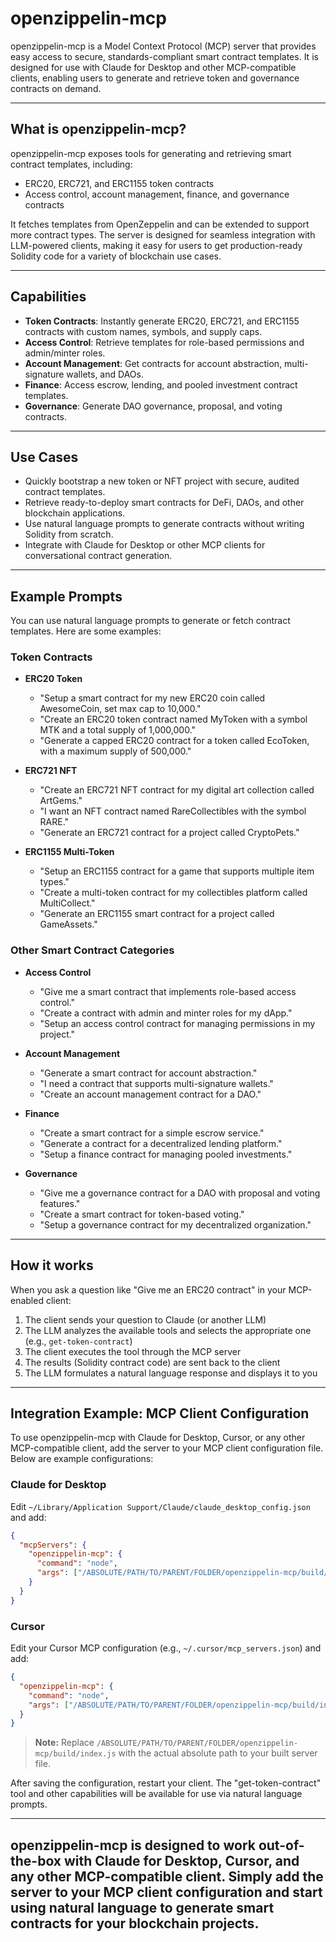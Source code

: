 # openzippelin-mcp

openzippelin-mcp is a Model Context Protocol (MCP) server that provides easy access to secure, standards-compliant smart contract templates. It is designed for use with Claude for Desktop and other MCP-compatible clients, enabling users to generate and retrieve token and governance contracts on demand.

---

## What is openzippelin-mcp?

openzippelin-mcp exposes tools for generating and retrieving smart contract templates, including:
- ERC20, ERC721, and ERC1155 token contracts
- Access control, account management, finance, and governance contracts

It fetches templates from OpenZeppelin and can be extended to support more contract types. The server is designed for seamless integration with LLM-powered clients, making it easy for users to get production-ready Solidity code for a variety of blockchain use cases.

---

## Capabilities

- **Token Contracts**: Instantly generate ERC20, ERC721, and ERC1155 contracts with custom names, symbols, and supply caps.
- **Access Control**: Retrieve templates for role-based permissions and admin/minter roles.
- **Account Management**: Get contracts for account abstraction, multi-signature wallets, and DAOs.
- **Finance**: Access escrow, lending, and pooled investment contract templates.
- **Governance**: Generate DAO governance, proposal, and voting contracts.

---

## Use Cases

- Quickly bootstrap a new token or NFT project with secure, audited contract templates.
- Retrieve ready-to-deploy smart contracts for DeFi, DAOs, and other blockchain applications.
- Use natural language prompts to generate contracts without writing Solidity from scratch.
- Integrate with Claude for Desktop or other MCP clients for conversational contract generation.

---

## Example Prompts

You can use natural language prompts to generate or fetch contract templates. Here are some examples:

### Token Contracts

- **ERC20 Token**
  - "Setup a smart contract for my new ERC20 coin called AwesomeCoin, set max cap to 10,000."
  - "Create an ERC20 token contract named MyToken with a symbol MTK and a total supply of 1,000,000."
  - "Generate a capped ERC20 contract for a token called EcoToken, with a maximum supply of 500,000."

- **ERC721 NFT**
  - "Create an ERC721 NFT contract for my digital art collection called ArtGems."
  - "I want an NFT contract named RareCollectibles with the symbol RARE."
  - "Generate an ERC721 contract for a project called CryptoPets."

- **ERC1155 Multi-Token**
  - "Setup an ERC1155 contract for a game that supports multiple item types."
  - "Create a multi-token contract for my collectibles platform called MultiCollect."
  - "Generate an ERC1155 smart contract for a project called GameAssets."

### Other Smart Contract Categories

- **Access Control**
  - "Give me a smart contract that implements role-based access control."
  - "Create a contract with admin and minter roles for my dApp."
  - "Setup an access control contract for managing permissions in my project."

- **Account Management**
  - "Generate a smart contract for account abstraction."
  - "I need a contract that supports multi-signature wallets."
  - "Create an account management contract for a DAO."

- **Finance**
  - "Create a smart contract for a simple escrow service."
  - "Generate a contract for a decentralized lending platform."
  - "Setup a finance contract for managing pooled investments."

- **Governance**
  - "Give me a governance contract for a DAO with proposal and voting features."
  - "Create a smart contract for token-based voting."
  - "Setup a governance contract for my decentralized organization."

---

## How it works

When you ask a question like "Give me an ERC20 contract" in your MCP-enabled client:

1. The client sends your question to Claude (or another LLM)
2. The LLM analyzes the available tools and selects the appropriate one (e.g., `get-token-contract`)
3. The client executes the tool through the MCP server
4. The results (Solidity contract code) are sent back to the client
5. The LLM formulates a natural language response and displays it to you

---

## Integration Example: MCP Client Configuration

To use openzippelin-mcp with Claude for Desktop, Cursor, or any other MCP-compatible client, add the server to your MCP client configuration file. Below are example configurations:

### Claude for Desktop

Edit `~/Library/Application Support/Claude/claude_desktop_config.json` and add:

```json
{
  "mcpServers": {
    "openzippelin-mcp": {
      "command": "node",
      "args": ["/ABSOLUTE/PATH/TO/PARENT/FOLDER/openzippelin-mcp/build/index.js"]
    }
  }
}
```

### Cursor

Edit your Cursor MCP configuration (e.g., `~/.cursor/mcp_servers.json`) and add:

```json
{
  "openzippelin-mcp": {
    "command": "node",
    "args": ["/ABSOLUTE/PATH/TO/PARENT/FOLDER/openzippelin-mcp/build/index.js"]
  }
}
```

> **Note:** Replace `/ABSOLUTE/PATH/TO/PARENT/FOLDER/openzippelin-mcp/build/index.js` with the actual absolute path to your built server file.

After saving the configuration, restart your client. The "get-token-contract" tool and other capabilities will be available for use via natural language prompts.

---

## openzippelin-mcp is designed to work out-of-the-box with Claude for Desktop, Cursor, and any other MCP-compatible client. Simply add the server to your MCP client configuration and start using natural language to generate smart contracts for your blockchain projects.
